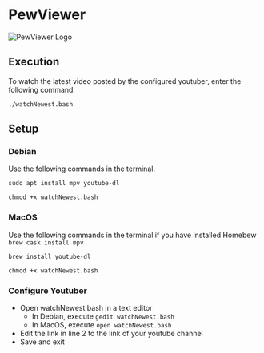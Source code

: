 # PewViewer
![PewViewer Logo](https://github.com/r2dev2bb8/PewViewer/blob/master/img/PewViewerLogo.png)

## Execution
To watch the latest video posted by the configured youtuber, enter the following command.

``./watchNewest.bash``

## Setup
### Debian
Use the following commands in the terminal.

``sudo apt install mpv youtube-dl``

``chmod +x watchNewest.bash``


### MacOS
Use the following commands in the terminal if you have installed Homebew
``brew cask install mpv``

``brew install youtube-dl``

``chmod +x watchNewest.bash``


### Configure Youtuber
* Open watchNewest.bash in a text editor
  * In Debian, execute ``gedit watchNewest.bash``
  * In MacOS, execute ``open watchNewest.bash``
* Edit the link in line 2 to the link of your youtube channel
* Save and exit
